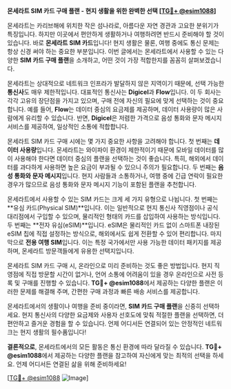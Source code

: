 **몬세라트 SIM 카드 구매 플랜 - 현지 생활을 위한 완벽한 선택 [[TG💪+ @esim1088](https://t.me/s/esim1088)]**

몬세라트는 카리브해에 위치한 작은 섬나라로, 아름다운 자연 경관과 고요한 분위기가 특징입니다. 하지만 이곳에서 편안하게 생활하거나 여행하려면 반드시 준비해야 할 것이 있습니다. 바로 **몬세라트 SIM 카드**입니다! 현지 생활은 물론, 여행 중에도 통신 문제는 항상 신경 써야 하는 중요한 부분입니다. 이번 글에서는 몬세라트에서 사용할 수 있는 다양한 **SIM 카드 구매 플랜**을 소개하고, 어떤 것이 가장 적합한지를 꼼꼼히 살펴보겠습니다.

몬세라트는 상대적으로 네트워크 인프라가 발달하지 않은 지역이기 때문에, 선택 가능한 **통신사**도 매우 제한적입니다. 대표적인 통신사는 **Digicel**과 **Flow**입니다. 이 두 회사는 각각 고유의 장단점을 가지고 있으며, 구매 전에 자신의 필요에 맞게 선택하는 것이 중요합니다. 예를 들어, **Flow**는 데이터 중심의 요금제를 제공하며, 데이터 사용량이 많은 사람에게 유리할 수 있습니다. 반면, **Digicel**은 저렴한 가격으로 음성 통화와 문자 메시지 서비스를 제공하여, 일상적인 소통에 적합합니다.

몬세라트 SIM 카드 구매 시에는 몇 가지 중요한 사항을 고려해야 합니다. 첫 번째는 **데이터 사용량**입니다. 몬세라트는 와이파이 환경이 제한적이기 때문에 모바일 데이터를 많이 사용해야 한다면 데이터 중심의 플랜을 선택하는 것이 좋습니다. 특히, 해외에서 데이터를 과다하게 사용하면 높은 요금이 부과될 수 있으니 주의가 필요합니다. 두 번째는 **음성 통화와 문자 메시지**입니다. 현지 사람들과 소통하거나, 여행 중에 긴급 연락이 필요한 경우가 많으므로 음성 통화와 문자 메시지 기능이 포함된 플랜을 추천합니다.

몬세라트에서 사용할 수 있는 SIM 카드는 크게 세 가지 유형으로 나뉩니다. 첫 번째는 **유심 카드(Physical SIM)**입니다. 이는 일반적으로 현지 통신사 직영점이나 공식 대리점에서 구입할 수 있으며, 물리적인 형태의 카드를 삽입하여 사용하는 방식입니다. 두 번째는 **전자 유심(eSIM)**입니다. eSIM은 물리적인 카드 없이 스마트폰 내장된 eSIM 칩에 직접 설정하는 방식으로, 해외에서도 쉽게 전환할 수 있어 편리합니다. 마지막으로 **전용 여행 SIM**입니다. 이는 특정 국가에서만 사용 가능한 데이터 패키지를 제공하며, 몬세라트 방문객들에게 유용한 선택지입니다.

몬세라트 SIM 카드 구매 시, 온라인으로 미리 준비하는 것도 좋은 방법입니다. 현지 직영점에 직접 방문할 시간이 없거나, 언어 소통에 어려움이 있을 경우 온라인으로 사전 등록 및 구매를 진행할 수 있습니다. **TG💪+ @esim1088**에서 제공하는 다양한 플랜은 이러한 문제를 해결해 주며, 간편한 구매 과정과 빠른 배송 서비스를 제공합니다.

몬세라트에서의 생활이나 여행을 준비 중이라면, **SIM 카드 구매 플랜**을 신중히 선택하세요. 현지 통신사의 다양한 요금제와 사용자 선호도에 맞춰 적절한 플랜을 선택하면, 더 편안하고 즐거운 경험을 할 수 있습니다. 언제 어디서든 연결되어 있는 안정적인 네트워크는 현지 생활의 필수품입니다!

**결론적으로**, 몬세라트에서의 모든 활동은 통신 환경에 따라 달라질 수 있습니다. **TG💪+ @esim1088**에서 제공하는 다양한 플랜을 참고하여 자신에게 맞는 최적의 선택을 하세요. 언제 어디서든 연결된 삶을 위해 준비하세요!

[[TG💪+ @esim1088](https://t.me/s/esim1088) ![Image](https://i.postimg.cc/Y0z9fWf4/image.png)]